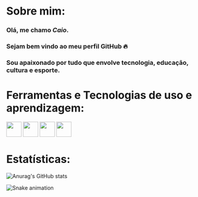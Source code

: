 # Sobre mim:
### Olá, me chamo ***Caio***.
### Sejam bem vindo ao meu perfil GitHub 🔥 
### Sou apaixonado por tudo que envolve tecnologia, educação, cultura e esporte.


# Ferramentas e Tecnologias de uso e aprendizagem:

<img loading="HTML" src="https://cdn.jsdelivr.net/gh/devicons/devicon/icons/html5/html5-original.svg" width="40" height="40"/>       <img loading1="CSS" src="https://cdn.jsdelivr.net/gh/devicons/devicon/icons/css3/css3-original.svg" width="40" height="40"/>       <img loading="JavaScript" src="https://cdn.jsdelivr.net/gh/devicons/devicon/icons/javascript/javascript-original.svg" width="40" height="40"/>       <img src="https://cdn.jsdelivr.net/gh/devicons/devicon/icons/java/java-original.svg" width="40" height="40"/> 

# Estatísticas:

![Anurag's GitHub stats](https://github-readme-stats.vercel.app/api?username=Caio487&show_icons=true&theme=blue-green)
          
![Snake animation](https://github.com/Caio487/Caio487/blob/output/github-contribution-grid-snake.svg)


<!--
**Caio487/Caio487** is a ✨ _special_ ✨ repository because its `README.md` (this file) appears on your GitHub profile.

Here are some ideas to get you started:

- 🔭 I’m currently working on ...
- 🌱 I’m currently learning ...
- 👯 I’m looking to collaborate on ...
- 🤔 I’m looking for help with ...
- 💬 Ask me about ...
- 📫 How to reach me: ...
- 😄 Pronouns: ...
- ⚡ Fun fact: ...
-->
